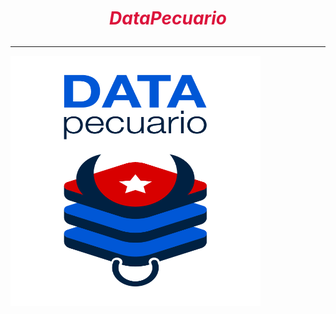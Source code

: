 # <l style= "text-align: center"><p style= "color: crimson">*DataPecuario*</p></l>
---
<img src="https://github.com/LFrench03/DataPecuario/blob/main/brand/PNG/Identificador%20vertical.png" alt="img" width="400px" height="400px"/>
</div>


